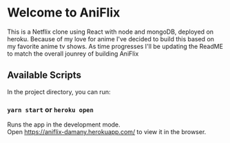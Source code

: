 # Welcome to AniFlix
 
 This is a Netflix clone using React with node and mongoDB, deployed on heroku. Because of my love for anime I've decided to build this based on my favorite anime tv shows. As time progresses I'll be updating the ReadME to match the overall jounrey of building AniFlix

## Available Scripts

In the project directory, you can run:

### `yarn start` or `heroku open`

Runs the app in the development mode.\
Open https://aniflix-damany.herokuapp.com/ to view it in the browser.
